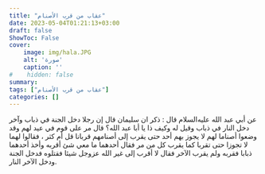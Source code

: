 ```yaml
---
title: "عقاب من قرب الأصنام"
date: 2023-05-04T01:21:13+03:00
draft: false
ShowToc: False
cover:
    image: img/hala.JPG
    alt: 'صورة'
    caption: ''
#    hidden: false
summary: 
tags: ["عقاب من قرب الأصنام"]
categories: []
---
```

عن أبي عبد الله
عليه‌السلام قال : ذكر ان سليمان قال إن رجلا دخل الجنة في ذباب
وآخر دخل النار في ذباب وقيل له وكيف ذا يا أبا عبد الله؟ قال مر على
قوم في عيد لهم وقد وضعوا أصناما لهم لا يجوز بهم أحد حتى يقرب إلى
أصنامهم قربانا قل أم كثر ، فقالوا لهما لا تجوزا حتى تقربا كما يقرب
كل من مر فقال أحدهما ما معي شئ أقربه وأخذ أحدهما ذبابا فقربه
ولم يقرب الآخر فقال لا أقرب إلى غير الله عزوجل شيئا فقتلوه فدخل
الجنة ودخل الآخر النار.

